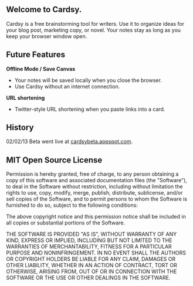  Welcome to Cardsy.
--------------------------

Cardsy is a free brainstorming tool for writers. Use it to organize ideas for your blog post, marketing copy, or novel. Your notes stay as long as you keep your browser window open.

Future Features
--------------------------

__Offline Mode / Save Canvas__

  - Your notes will be saved locally when you close the browser.
  - Use Cardsy without an internet connection.

__URL shortening__

  - Twitter-style URL shortening when you paste links into a card.

History
--------------------------

02/02/13 Beta went live at [cardsybeta.appspot.com](cardsybeta.appspot.com).

MIT Open Source License
--------------------------

Permission is hereby granted, free of charge, to any person obtaining a copy of this software and associated documentation files (the "Software"), to deal in the Software without restriction, including without limitation the rights to use, copy, modify, merge, publish, distribute, sublicense, and/or sell copies of the Software, and to permit persons to whom the Software is furnished to do so, subject to the following conditions:

The above copyright notice and this permission notice shall be included in all copies or substantial portions of the Software.

THE SOFTWARE IS PROVIDED "AS IS", WITHOUT WARRANTY OF ANY KIND, EXPRESS OR IMPLIED, INCLUDING BUT NOT LIMITED TO THE WARRANTIES OF MERCHANTABILITY, FITNESS FOR A PARTICULAR PURPOSE AND NONINFRINGEMENT. IN NO EVENT SHALL THE AUTHORS OR COPYRIGHT HOLDERS BE LIABLE FOR ANY CLAIM, DAMAGES OR OTHER LIABILITY, WHETHER IN AN ACTION OF CONTRACT, TORT OR OTHERWISE, ARISING FROM, OUT OF OR IN CONNECTION WITH THE SOFTWARE OR THE USE OR OTHER DEALINGS IN THE SOFTWARE.


